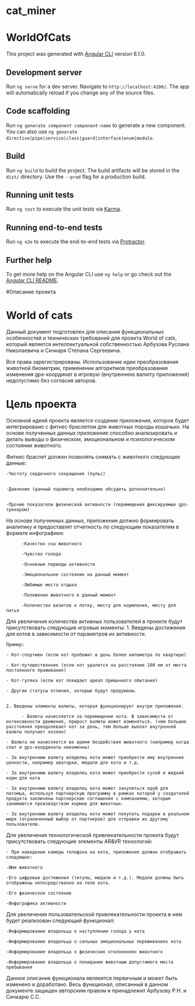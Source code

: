 # cat_miner

# WorldOfCats

This project was generated with [Angular CLI](https://github.com/angular/angular-cli) version 6.1.0.

## Development server

Run `ng serve` for a dev server. Navigate to `http://localhost:4200/`. The app will automatically reload if you change any of the source files.

## Code scaffolding

Run `ng generate component component-name` to generate a new component. You can also use `ng generate directive|pipe|service|class|guard|interface|enum|module`.

## Build

Run `ng build` to build the project. The build artifacts will be stored in the `dist/` directory. Use the `--prod` flag for a production build.

## Running unit tests

Run `ng test` to execute the unit tests via [Karma](https://karma-runner.github.io).

## Running end-to-end tests

Run `ng e2e` to execute the end-to-end tests via [Protractor](http://www.protractortest.org/).

## Further help

To get more help on the Angular CLI use `ng help` or go check out the [Angular CLI README](https://github.com/angular/angular-cli/blob/master/README.md).

#Описание проекта
# World of cats
Данный документ подготовлен для описания функциональных особенностей и технических требований для проекта World of cats, который является интеллектуальной собственностью Арбузова Руслана Николаевича и Сичкаря Степана Сергеевича. 

Все права зарегистрированы. Использование идеи преобразования животной биометрии, применении алгоритмов преобразования изменения gps-координат в игровую (внутреннюю валюту приложения) недопустимо без согласия авторов. 

# Цель проекта
Основной идеей проекта является создание приложения, которое будет интегрировано с фитнес браслетом для животных породы кошачьих.
На основе полученных данных приложение способно анализировать и делать выводы о физическом, эмоциональном и психологическом состоянии животного.


Фитнес браслет должен позволять снимать с животного следующие данные: 


    -Частоту сердечного сокращения (пульс) 
    
    
    -Давление (данный параметр необходимо обсудить дополнительно)
    
    
    -Прочие показатели физической активности (перемещения фиксируемые gps-трекером)
    
    
    
На основе полученных данных, приложение должно формировать аналитику и предоставлят отчетность по следующим показателям в формате инфографики: 

          -Качество сна животного
          
          -Чувство голода
          
          -Основные периоды активности
          
          -Эмоциональное состояние на данный момент
          
          -Любимые места отдыха 
          
          -Положение животного в данный момент
          
          -Количество визитов к лотку, месту для кормления, месту для питья


Для увеличения количества активных пользователей в проекте будут присутствовать следующие игровые моменты: 
    1. Введены достижения для котов в зависимости от параметров их активности. 
    
    Пример:
    
    - Кот-спортмен (если кот пробежит в день более километра по квартире) 
    
    - Кот-путешественник (если кот удалится на расстояние 100 км от места постоянного проживания) 
    
    - Кот-гуляка (если кот покидает ареал привычного обитания) 
    
    - Другие статусы отличия, которые будут продуманы. 
          
    
    2. Введены элементы валюты, которая функционирует внутри приложения. 
    
          - Валюта начисляется за перемещение кота. В зависимости от интенсивности движения, прирост валюты иожет изменяться. (чем большие                расстояния преодолевает кот за день, тем больше выплат внутренней валюты получает хозяин)
    
    - Валюта не начисляется во время бездействия животного (например когда спит и gps-координаты неизменны)
    
    - За внутреннюю валюту владелец кота может приобрести ему внутренние ценности, например аватарки, медали для кота и т.д.
    
    - За внутреннюю валюту владелец кота может приобрести сухой и жидкий корм для кота
    
    - За внутреннюю валюту владелец кота может закупиться едой для питомца, используя партнерскую программу в рамках которой у создателей продукта заключены партнерские соглашения с компаниями, которые занимаются производством кормов для животных. 
    
    - За внутреннюю валюту владелец кота может покупать подарки в реальном мире (ограниченный выбор от партнеров) для отправки их другому пользователю.
    
    
        
Для увеличения технологической привлекательности проекта будут присутствовать следующие элементы AR&VR технологий:
    
    - При наведении камеры телефона на кота, приложение должно отображать следующее: 
    
    -Имя животного
    
    -Его цифровые достижения (титулы, медали и т.д.). Медали должны быть отображены непосредственно на теле кота.
    
    -Его физическое состояние
    
    -Инфографика активности
                
          
          
 Для увеличения пользовательской привлекательности проекта в нем будет реализован следующий функционал:
    
    -Информирование владельца о наступлении голода у кота
    
    -Информирование владельца о сильных эмоциональных переживаниях кота
    
    -Информирование владельца о физических отклонениях животного
    
    -Информирование владельца о покидании животным допустимого места пребывания
           
           
           
  Данное описание функционала являеятся первичным и может быть изменено и доработано.
  Весь функционал, описанный в данном документе защищен авторским правом и принадлежит Арбузову Р.Н. и Сичкарю С.С.

